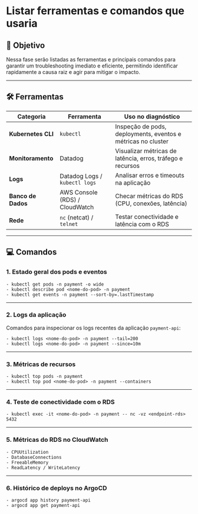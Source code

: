 # Listar ferramentas e comandos que usaria

## 🎯 Objetivo
Nessa fase serão listadas as ferramentas e principais comandos para garantir um troubleshooting imediato e eficiente, permitindo identificar rapidamente a causa raiz e agir para mitigar o impacto.

---

## 🛠 Ferramentas

| Categoria          | Ferramenta                        | Uso no diagnóstico                                                 |
|--------------------|-----------------------------------|--------------------------------------------------------------------|
| **Kubernetes CLI** | `kubectl`                         | Inspeção de pods, deployments, eventos e métricas no cluster       |
| **Monitoramento**  | Datadog                           | Visualizar métricas de latência, erros, tráfego e recursos         |
| **Logs**           | Datadog Logs / `kubectl logs`     | Analisar erros e timeouts na aplicação                             |
| **Banco de Dados** | AWS Console (RDS) / CloudWatch    | Checar métricas do RDS (CPU, conexões, latência)                   |
| **Rede**           | `nc` (netcat) / `telnet`          | Testar conectividade e latência com o RDS                          |

---

## 💻 Comandos

### 1. Estado geral dos pods e eventos

    - kubectl get pods -n payment -o wide
    - kubectl describe pod <nome-do-pod> -n payment
    - kubectl get events -n payment --sort-by=.lastTimestamp

---

### 2. Logs da aplicação

Comandos para inspecionar os logs recentes da aplicação `payment-api`:

    - kubectl logs <nome-do-pod> -n payment --tail=200
    - kubectl logs <nome-do-pod> -n payment --since=10m

---

### 3. Métricas de recursos

    - kubectl top pods -n payment
    - kubectl top pod <nome-do-pod> -n payment --containers

---

### 4. Teste de conectividade com o RDS
    - kubectl exec -it <nome-do-pod> -n payment -- nc -vz <endpoint-rds> 5432

---

### 5. Métricas do RDS no CloudWatch
    - CPUUtilization
    - DatabaseConnections
    - FreeableMemory
    - ReadLatency / WriteLatency

---

### 6. Histórico de deploys no ArgoCD

    - argocd app history payment-api
    - argocd app get payment-api
